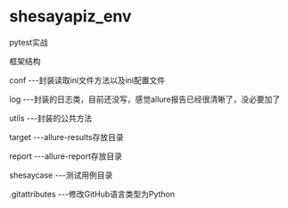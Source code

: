 # shesayapiz_env
pytest实战


框架结构

conf ---封装读取ini文件方法以及ini配置文件

log ---封装的日志类，目前还没写，感觉allure报告已经很清晰了，没必要加了

utils ---封装的公共方法

target ---allure-results存放目录

report ---allure-report存放目录

shesaycase ---测试用例目录

.gitattributes ---修改GitHub语言类型为Python



